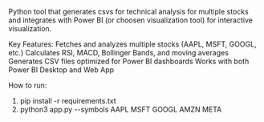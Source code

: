 Python tool that generates csvs for technical analysis for multiple stocks and integrates with Power BI (or choosen visualization tool) for interactive visualization. 

Key Features:
Fetches and analyzes multiple stocks (AAPL, MSFT, GOOGL, etc.)
Calculates RSI, MACD, Bollinger Bands, and moving averages
Generates CSV files optimized for Power BI dashboards
Works with both Power BI Desktop and Web App

How to run:
1. pip install -r requirements.txt
2. python3 app.py --symbols AAPL MSFT GOOGL AMZN META

